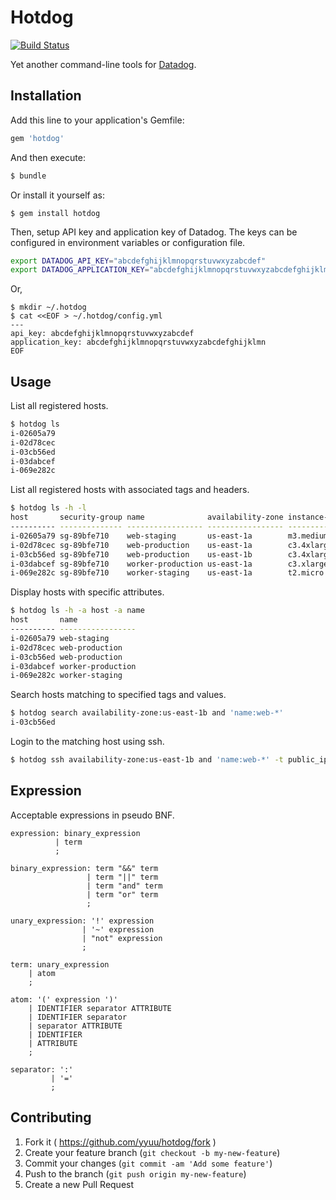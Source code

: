 # Hotdog

[![Build Status](https://travis-ci.org/yyuu/hotdog.svg)](https://travis-ci.org/yyuu/hotdog)

Yet another command-line tools for [Datadog](https://www.datadoghq.com/).

## Installation

Add this line to your application's Gemfile:

```ruby
gem 'hotdog'
```

And then execute:

```sh
$ bundle
```

Or install it yourself as:

```
$ gem install hotdog
```

Then, setup API key and application key of Datadog. The keys can be configured in environment variables or configuration file.

```sh
export DATADOG_API_KEY="abcdefghijklmnopqrstuvwxyzabcdef"
export DATADOG_APPLICATION_KEY="abcdefghijklmnopqrstuvwxyzabcdefghijklmn"
```

Or,

```
$ mkdir ~/.hotdog
$ cat <<EOF > ~/.hotdog/config.yml
---
api_key: abcdefghijklmnopqrstuvwxyzabcdef
application_key: abcdefghijklmnopqrstuvwxyzabcdefghijklmn
EOF
```

## Usage

List all registered hosts.

```sh
$ hotdog ls
i-02605a79
i-02d78cec
i-03cb56ed
i-03dabcef
i-069e282c
```

List all registered hosts with associated tags and headers.

```sh
$ hotdog ls -h -l
host       security-group name              availability-zone instance-type image        region    kernel      
---------- -------------- ----------------- ----------------- ------------- ------------ --------- ------------
i-02605a79 sg-89bfe710    web-staging       us-east-1a        m3.medium     ami-66089cdf us-east-1 aki-89ab75e1
i-02d78cec sg-89bfe710    web-production    us-east-1a        c3.4xlarge    ami-8bb3fc92 us-east-1 aki-89ab75e1
i-03cb56ed sg-89bfe710    web-production    us-east-1b        c3.4xlarge    ami-8bb3fc92 us-east-1 aki-89ab75e1
i-03dabcef sg-89bfe710    worker-production us-east-1a        c3.xlarge     ami-4032c1c8 us-east-1 aki-89ab75e1
i-069e282c sg-89bfe710    worker-staging    us-east-1a        t2.micro      ami-384c8480 us-east-1 aki-89ab75e1
```

Display hosts with specific attributes.

```sh
$ hotdog ls -h -a host -a name
host       name             
---------- -----------------
i-02605a79 web-staging      
i-02d78cec web-production   
i-03cb56ed web-production   
i-03dabcef worker-production
i-069e282c worker-staging   
```

Search hosts matching to specified tags and values.

```sh
$ hotdog search availability-zone:us-east-1b and 'name:web-*'
i-03cb56ed
```

Login to the matching host using ssh.

```sh
$ hotdog ssh availability-zone:us-east-1b and 'name:web-*' -t public_ipv4 -u username
```


## Expression

Acceptable expressions in pseudo BNF.

```
expression: binary_expression
          | term
          ;

binary_expression: term "&&" term
                 | term "||" term
                 | term "and" term
                 | term "or" term
                 ;

unary_expression: '!' expression
                | '~' expression
                | "not" expression
                ;

term: unary_expression
    | atom
    ;

atom: '(' expression ')'
    | IDENTIFIER separator ATTRIBUTE
    | IDENTIFIER separator
    | separator ATTRIBUTE
    | IDENTIFIER
    | ATTRIBUTE
    ;

separator: ':'
         | '='
         ;
```


## Contributing

1. Fork it ( https://github.com/yyuu/hotdog/fork )
2. Create your feature branch (`git checkout -b my-new-feature`)
3. Commit your changes (`git commit -am 'Add some feature'`)
4. Push to the branch (`git push origin my-new-feature`)
5. Create a new Pull Request
